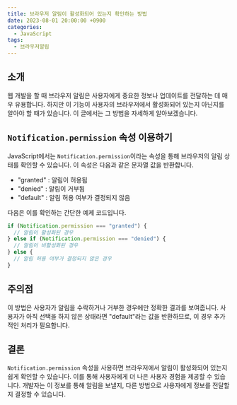 ```yaml
---
title: 브라우저 알림이 활성화되어 있는지 확인하는 방법
date: 2023-08-01 20:00:00 +0900
categories:
  - JavaScript
tags:
  - 브라우저알림
---
```


## 소개

웹 개발을 할 때 브라우저 알림은 사용자에게 중요한 정보나 업데이트를 전달하는 데 매우 유용합니다. 하지만 이 기능이 사용자의 브라우저에서 활성화되어 있는지 아닌지를 알아야 할 때가 있습니다. 이 글에서는 그 방법을 자세하게 알아보겠습니다.

## `Notification.permission` 속성 이용하기

JavaScript에서는 `Notification.permission`이라는 속성을 통해 브라우저의 알림 상태를 확인할 수 있습니다. 이 속성은 다음과 같은 문자열 값을 반환합니다.

- "granted" : 알림이 허용됨
- "denied" : 알림이 거부됨
- "default" : 알림 허용 여부가 결정되지 않음

다음은 이를 확인하는 간단한 예제 코드입니다.

```javascript
if (Notification.permission === "granted") {
  // 알림이 활성화된 경우
} else if (Notification.permission === "denied") {
  // 알림이 비활성화된 경우
} else {
  // 알림 허용 여부가 결정되지 않은 경우
}
```

## 주의점

이 방법은 사용자가 알림을 수락하거나 거부한 경우에만 정확한 결과를 보여줍니다. 사용자가 아직 선택을 하지 않은 상태라면 "default"라는 값을 반환하므로, 이 경우 추가적인 처리가 필요합니다.

## 결론

`Notification.permission` 속성을 사용하면 브라우저에서 알림이 활성화되어 있는지 쉽게 확인할 수 있습니다. 이를 통해 사용자에게 더 나은 사용자 경험을 제공할 수 있습니다. 개발자는 이 정보를 통해 알림을 보낼지, 다른 방법으로 사용자에게 정보를 전달할지 결정할 수 있습니다.